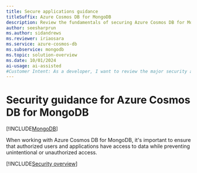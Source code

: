```yaml
---
title: Secure applications guidance
titleSuffix: Azure Cosmos DB for MongoDB
description: Review the fundamentals of securing Azure Cosmos DB for MongoDB using role-based access control and Microsoft Entra.
author: seesharprun
ms.author: sidandrews
ms.reviewer: iriaosara
ms.service: azure-cosmos-db
ms.subservice: mongodb
ms.topic: solution-overview
ms.date: 10/01/2024
ai-usage: ai-assisted
#Customer Intent: As a developer, I want to review the major security areas related to Azure Cosmos DB for MongoDB, so that I can build secure applications using the API for MongoDB.
---
```


# Security guidance for Azure Cosmos DB for MongoDB

[!INCLUDE[MongoDB](../../includes/appliesto-mongodb.md)]

When working with Azure Cosmos DB for MongoDB, it's important to ensure that authorized users and applications have access to data while preventing unintentional or unauthorized access.

[!INCLUDE[Security overview](../../includes/security-overview.md)]
